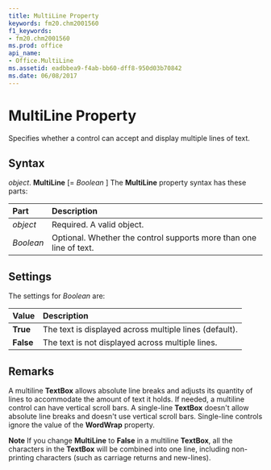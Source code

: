 ```yaml
---
title: MultiLine Property
keywords: fm20.chm2001560
f1_keywords:
- fm20.chm2001560
ms.prod: office
api_name:
- Office.MultiLine
ms.assetid: eadbbea9-f4ab-bb60-dff8-950d03b70842
ms.date: 06/08/2017
---
```



# MultiLine Property



Specifies whether a control can accept and display multiple lines of text.

## Syntax

_object_. **MultiLine** [= _Boolean_ ]
The  **MultiLine** property syntax has these parts:


|Part|Description|
|:-----|:-----|
| _object_|Required. A valid object.|
| _Boolean_|Optional. Whether the control supports more than one line of text.|

## Settings
The settings for  _Boolean_ are:


|**Value**|**Description**|
|:-----|:-----|
|**True**|The text is displayed across multiple lines (default).|
|**False**|The text is not displayed across multiple lines.|

## Remarks

A multiline  **TextBox** allows absolute line breaks and adjusts its quantity of lines to accommodate the amount of text it holds. If needed, a multiline control can have vertical scroll bars.
A single-line  **TextBox** doesn't allow absolute line breaks and doesn't use vertical scroll bars.
Single-line controls ignore the value of the  **WordWrap** property.

 **Note**  If you change  **MultiLine** to **False** in a multiline **TextBox**, all the characters in the **TextBox** will be combined into one line, including non-printing characters (such as carriage returns and new-lines).


